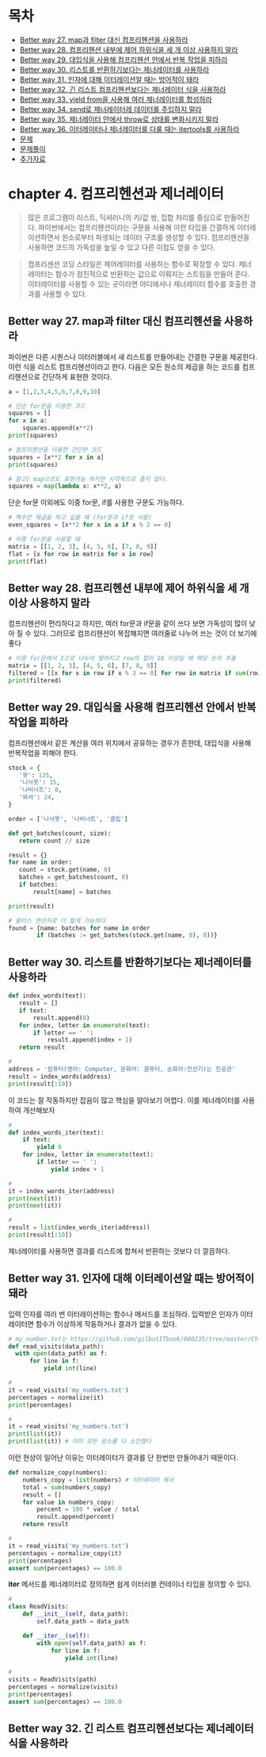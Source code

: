# 목차
- [Better way 27. map과 filter 대신 컴프리헨션을 사용하라](#1)
- [Better way 28. 컴프리헨션 내부에 제어 하위식을 세 개 이상 사용하지 말라](#2)
- [Better way 29. 대입식을 사용해 컴프리헨션 안에서 반복 작업을 피하라](#3)
- [Better way 30. 리스트를 반환하기보다는 제너레이터를 사용하라](#4)
- [Better way 31. 인자에 대해 이터레이션알 때는 방어적이 돼라](#5)
- [Better way 32. 긴 리스트 컴프리헨션보다는 제너레이터 식을 사용하라](#6)
- [Better way 33. yield from을 사용해 여러 제너레이터를 합성하라](#7)
- [Better way 34. send로 제너레이터레 데이터를 주입하지 말라](#8)
- [Better way 35. 제너레이터 안에서 throw로 상태를 변화시키지 말라](#9)
- [Better way 36. 이터레이터나 제너레이터를 다룰 때는 itertools를 사용하라](#10)
- [문제](#8)
- [문제풀이](#9)
- [추가자료](#10)

<h1> chapter 4. 컴프리헨션과 제너레이터 </h1>
<blockquote>
  많은 프로그램이 리스트, 딕셔러니의 키/값 쌍, 집합 처리를 중심으로 만들어진다. 파이썬에서는 컴프리헨션이라는 구문을 사용해 이런 타입을
  간결하게 이터레이션하면서 원소로부터 파생되는 데이터 구조를 생성할 수 있다. 컴프리헨션을 사용하면 코드의 가독성을 높일 수 있고 다른 이점도
  얻을 수 있다.
  </blockquote>
 <blockquote>
  컴프리센션 코딩 스타일은 제어레이터를 사용하는 함수로 확장할 수 있다. 제너레이터는 함수가 점진적으로 반환하는 값으로 이뤄지는 스트림을 만들어 준다.
  이터레이터를 사용할 수 있는 곳이라면 어디에서나 제너레이터 함수를 호출한 경과를 사용할 수 있다.
  </blockquote>
  
  
<a name="1"></a>
## Better way 27. map과 filter 대신 컴프리헨션을 사용하라
  
 <a> 파이썬은 다른 시퀀스나 이터러블에서 새 리스트를 만들어내는 간결한 구문을 제공한다. 이런 식을 리스트 컴프리헨션이라고 한다.
     다음은 모든 원소의 제곱을 하는 코드를 컴프리헨션으로 간단하게 표현한 것이다.</a>
     
 ```python
 a = [1,2,3,4,5,6,7,8,9,10]
 
 # 단순 for문을 이용한 코드
 squares = []
 for x in a:
     squares.append(x**2)
 print(squares)
 
 # 컴프리헨션을 이용한 간단한 코드
 squares = [x**2 for x in a]
 print(squares)
 
 # 참고) map으르도 표현가능 하지만 시각적으로 좋지 않다.
 squares = map(lambda x: x**2, a)
 ```
 <a> 단순 for문 이외에도 이중 for문, if를 사용한 구문도 가능하다. </a>
 
 ```python
 # 짝수만 제곱을 하고 싶을 때 (for문과 if문 사용)
 even_squares = [x**2 for x in a if x % 2 == 0]
 
 # 이중 for문을 사용할 때
 matrix = [[1, 2, 3], [4, 5, 6], [7, 8, 9]]
 flat = [x for row in matrix for x in row]
 print(flat)
 
 ```
 
 
 <a name="2"> </a>
 <h2>
  Better way 28. 컴프리헨션 내부에 제어 하위식을 세 개 이상 사용하지 말라
  </h2> 
  <a> 컴프리헨션이 편리하다고 하지만, 여러 for문과 if문을 같이 쓰다 보면 가독성이 많이 낮아 질 수 있다. 그러므로 컴프리헨션이 복잡해지면
  여러줄로 나누어 쓰는 것이 더 보기에 좋다 </a>
  
```python 
# 이중 for문에서 3으로 나누어 떨어지고 row의 합이 10 이상일 때 해당 숫자 추출
matrix = [[1, 2, 3], [4, 5, 6], [7, 8, 9]]
filtered = [[x for x in row if x % 3 == 0] for row in matrix if sum(row) >= 10] # 코드 가독성이 떨어진다.
print(filtered)
```
 
  <a name="3"> </a>
 <h2>
  Better way 29. 대입식을 사용해 컴프리헨션 안에서 반복 작업을 피하라
  </h2> 
  <a> 컴프리헨션에서 같은 계산을 여러 위치에서 공유하는 경우가 흔한데, 대입식을 사용해 반복작업을 피해야 한다. </a>
  
 ```python
stock = {
    '못': 125,
    '나사못': 35,
    '나비너트': 8,
    '와셔': 24,
}

order = ['나사못', '나비너트', '클립']

def get_batches(count, size):
    return count // size

result = {}
for name in order:
    count = stock.get(name, 0)
    batches = get_batches(count, 8)
    if batches:
        result[name] = batches

print(result)

# 왈러스 연산자로 더 짧게 가능하다
found = {name: batches for name in order
         if (batches := get_batches(stock.get(name, 0), 8))}
 ```
 
 
 <a name="4"> </a>
 <h2> Better way 30. 리스트를 반환하기보다는 제너레이터를 사용하라 </h2>
 
 
 ```python
 def index_words(text):
    result = []
    if text:
        result.append(0)
    for index, letter in enumerate(text):
        if letter == ' ':
            result.append(index + 1)
    return result

#
address = '컴퓨터(영어: Computer, 문화어: 콤퓨터, 순화어:전산기)는 진공관'
result = index_words(address)
print(result[:10])
```

<a> 이 코드는 잘 작동하지만 잡음이 많고 핵심을 알아보기 어렵다. 이를 제너레이터를 사용하여 개선해보자 </a>

```python
#
def index_words_iter(text):
    if text:
        yield 0
    for index, letter in enumerate(text):
        if letter == ' ':
            yield index + 1

#
it = index_words_iter(address)
print(next(it))
print(next(it))

#
result = list(index_words_iter(address))
print(result[:10])
```
<a>제너레이터를 사용하면 결과를 리스트에 합쳐서 반환하는 것보다 더 깔끔하다. </a>


<a name="5"> </a>
 
 <h2>
  Better way 31. 인자에 대해 이터레이션알 때는 방어적이 돼라
  </h2> 
  
  <a>입력 인자를 여러 번 이터레이션하는 함수나 메서드를 조심하라. 입력받은 인자가 이터레이터면 함수가 이상하게 작동하거나 결과가 없을 수 있다. </a>
  
  
  ```python
  # my_number.txt는 https://github.com/gilbutITbook/080235/tree/master/Chapter4 참고
def read_visits(data_path):
    with open(data_path) as f:
        for line in f:
            yield int(line)

#
it = read_visits('my_numbers.txt')
percentages = normalize(it)
print(percentages)

#
it = read_visits('my_numbers.txt')
print(list(it))
print(list(it)) # 이미 모든 원소를 다 소진했다
```

<a> 이런 현상이 일어난 이유는 이터레이터가 결과를 단 한번만 만들어내기 때문이다. </a>

```python
def normalize_copy(numbers):
    numbers_copy = list(numbers) # 이터레이터 복사
    total = sum(numbers_copy)
    result = []
    for value in numbers_copy:
        percent = 100 * value / total
        result.append(percent)
    return result

#
it = read_visits('my_numbers.txt')
percentages = normalize_copy(it)
print(percentages)
assert sum(percentages) == 100.0
```

<a> __iter__ 메서드를 제너레이터로 정의하면 쉽게 이터러블 컨테이너 타입을 정의할 수 있다. </a>

```python
#
class ReadVisits:
    def __init__(self, data_path):
        self.data_path = data_path

    def __iter__(self):
        with open(self.data_path) as f:
            for line in f:
                yield int(line)

#
visits = ReadVisits(path)
percentages = normalize(visits)
print(percentages)
assert sum(percentages) == 100.0
```


<a name="6"> </a>
 
 <h2>
  Better way 32. 긴 리스트 컴프리헨션보다는 제너레이터 식을 사용하라
  </h2> 




